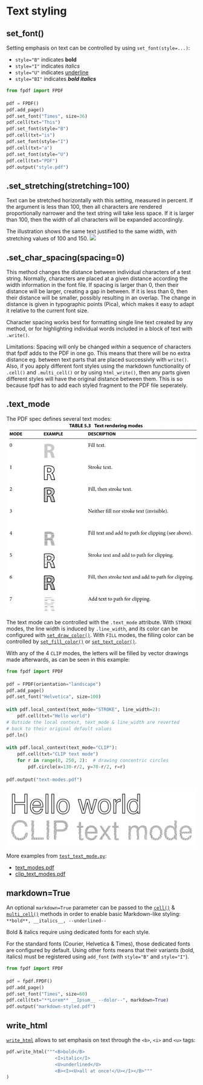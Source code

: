 # Text styling #

## set_font() ##

Setting emphasis on text can be controlled by using `set_font(style=...)`:

* `style="B"` indicates **bold**
* `style="I"` indicates _italics_
* `style="U"` indicates <u>underline</u>
* `style="BI"` indicates _**bold italics**_

```python
from fpdf import FPDF

pdf = FPDF()
pdf.add_page()
pdf.set_font("Times", size=36)
pdf.cell(txt="This")
pdf.set_font(style="B")
pdf.cell(txt="is")
pdf.set_font(style="I")
pdf.cell(txt="a")
pdf.set_font(style="U")
pdf.cell(txt="PDF")
pdf.output("style.pdf")
```

## .set_stretching(stretching=100) ##

Text can be stretched horizontally with this setting, measured in percent.
If the argument is less than 100, then all characters are rendered proportionally narrower and the text string will take less space.
If it is larger than 100, then the width of all characters will be expanded accordingly.

The illustration shows the same text justified to the same width, with stretching values of 100 and 150.
![](font_stretching.jpg)


## .set_char_spacing(spacing=0) ##

This method changes the distance between individual characters of a test string. Normally, characters are placed at a given distance according the width information in the font file. If spacing is larger than 0, then their distance will be larger, creating a gap in between. If it is less than 0, then their distance will be smaller, possibly resulting in an overlap. The change in distance is given in typographic points (Pica), which makes it easy to adapt it relative to the current font size.

Character spacing works best for formatting single line text created by any method, or for highlighting individual words included in a block of text with `.write()`.

Limitations: Spacing will only be changed *within* a sequence of characters that fpdf adds to the PDF in one go. This means that there will be no extra distance eg. between text parts that are placed successivly with `write()`. Also, if you apply different font styles using the markdown functionality of `.cell()` and `.multi_cell()` or by using `html_write()`, then any parts given different styles will have the original distance between them. This is so because fpdf has to add each styled fragment to the PDF file seperately.


## .text_mode ##

The PDF spec defines several text modes:
![](pdf-text-modes.jpg)

The text mode can be controlled with the `.text_mode` attribute.
With `STROKE` modes, the line width is induced by `.line_width`,
and its color can be configured with [`set_draw_color()`](fpdf/fpdf.html#fpdf.fpdf.FPDF.set_draw_color).
With `FILL` modes, the filling color can be controlled by [`set_fill_color()`](fpdf/fpdf.html#fpdf.fpdf.FPDF.set_fill_color)
or [`set_text_color()`](fpdf/fpdf.html#fpdf.fpdf.FPDF.set_text_color).

With any of the 4 `CLIP` modes, the letters will be filled by vector drawings made afterwards,
as can be seen in this example:

```python
from fpdf import FPDF

pdf = FPDF(orientation="landscape")
pdf.add_page()
pdf.set_font("Helvetica", size=100)

with pdf.local_context(text_mode="STROKE", line_width=2):
    pdf.cell(txt="Hello world")
# Outside the local context, text_mode & line_width are reverted
# back to their original default values
pdf.ln()

with pdf.local_context(text_mode="CLIP"):
    pdf.cell(txt="CLIP text mode")
    for r in range(0, 250, 2):  # drawing concentric circles
        pdf.circle(x=130-r/2, y=70-r/2, r=r)

pdf.output("text-modes.pdf")
```
![](text-modes.png)

More examples from [`test_text_mode.py`](https://github.com/PyFPDF/fpdf2/blob/master/test/text/test_text_mode.py):

* [text_modes.pdf](https://github.com/PyFPDF/fpdf2/blob/master/test/text/text_modes.pdf)
* [clip_text_modes.pdf](https://github.com/PyFPDF/fpdf2/blob/master/test/text/clip_text_modes.pdf)


## markdown=True ##

An optional `markdown=True` parameter can be passed to the [`cell()`](fpdf/fpdf.html#fpdf.fpdf.FPDF.cell)
& [`multi_cell()`](fpdf/fpdf.html#fpdf.fpdf.FPDF.multi_cell) methods
in order to enable basic Markdown-like styling: `**bold**, __italics__, --underlined--`

Bold & italics require using dedicated fonts for each style.

For the standard fonts (Courier, Helvetica & Times), those dedicated fonts are configured by default.
Using other fonts means that their variants (bold, italics)
must be registered using `add_font` (with `style="B"` and `style="I"`).

```python
from fpdf import FPDF

pdf = fpdf.FPDF()
pdf.add_page()
pdf.set_font("Times", size=60)
pdf.cell(txt="**Lorem** __Ipsum__ --dolor--", markdown=True)
pdf.output("markdown-styled.pdf")
```


## write_html ##

[`write_html`](HTML.md) allows to set emphasis on text through the `<b>`, `<i>` and `<u>` tags:

```python
pdf.write_html("""<B>bold</B>
                  <I>italic</I>
                  <U>underlined</U>
                  <B><I><U>all at once!</U></I></B>"""
)
```
